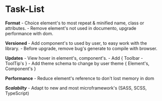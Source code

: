 # Task-List

**Format**
    - Choice element's to most repeat & minified name, class or attributes.
    - Remove element's not used in documento, upgrade performance with dom.



**Versioned**
    - Add component's to used by user, to easy work with the library.
    - Before upgrade, remove bug's generate to compile with browser.



**Updates**
    - View hover in element's, component's.
    - Add { Toolbar - ToolTip's }
    - Add theme schema to change by user theme { Element's, Component's }



**Performance**
    - Reduce element's reference to don't lost memory in dom
    
    
    
***Scalabilty***
    - Adapt to new and most microframework's (SASS, SCSS, TypeScript)
